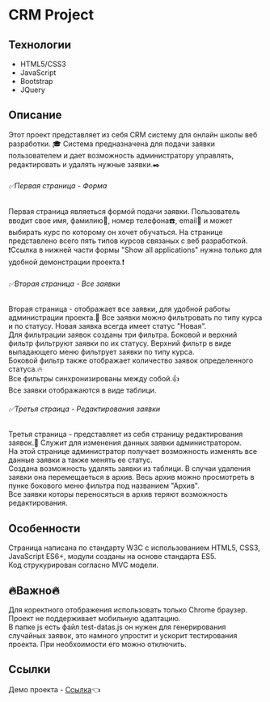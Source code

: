 # CRM Project


## Технологии
- HTML5/CSS3
- JavaScript
- Bootstrap
- JQuery

## Описание

Этот проект представляет из себя CRM систему для онлайн школы веб разработки. :mortar_board: Система предназначена для подачи заявки пользователем и дает возможность администратору управлять, редактировать и удалять нужные заявки.:black_nib:  

######  :white_check_mark:Первая страница - Форма

Первая страница являеться формой подачи заявки. Пользователь вводит свое имя, фамилию:busts_in_silhouette:, номер телефона:telephone:, email:e-mail: и может выбирать курс по которому он хочет обучаться. На странице представлено всего пять типов курсов связаных с веб разработкой.  
:heavy_exclamation_mark:Ссылка в нижней части формы "Show all applications" нужна только для удобной демонстрации проекта.:heavy_exclamation_mark:

###### :white_check_mark:Вторая страница - Все заявки 

Вторая страница - отображает все заявки, для удобной работы администрации проекта.:eyes: Все заявки можно фильтровать по типу курса и по статусу. Новая заявка всегда имеет статус "Новая".  
Для фильтрации заявок созданы три фильтра. Боковой и верхний фильтр фильтруют заявки по их статусу. Верхний фильтр в виде выпадающего меню фильтрует заявки по типу курса.  
Боковой фильтр также отображает количество заявок определенного статуса.:fire:    
Все фильтры синхронизированы между собой.:thumbsup:  
Все заявки отображаются в виде таблици.


###### :white_check_mark:Третья страица - Редактирования заявки

Третья страница - представляет из себя страницу редактирования заявок.:memo: Служит для изменения данных заявки администратором.  
На этой странице администратор получает возможность изменять все данные заявки а также менять ее статус.  
Создана возможность удалять заявки из таблици. В случаи удаления заявки она перемещаеться в архив. Весь архив можно просмотреть в пунке бокового меню фильтра под названием "Архив".  
Все заявки которы переносяться в архив теряют возможность редактирования.

## Особенности

Страница написана по стандарту W3С с использованием HTML5, CSS3, JavaScript ES6+, модули созданы на основе стандарта ES5.  
Код струкурирован согласно MVC модели.  


## :fire:Важно:fire:
Для коректного отображения использовать только Chrome браузер.  
Проект не поддерживает мобильную адаптацию.  
В папке js есть файл test-datas.js он нужен для генерирования случайных заявок, это намного упростит и ускорит тестирования проекта. При необхоимости его можно отключить.


## Ссылки
Демо проекта - [Ссылка](https://fenix4088.github.io/CRMProject/):point_left:
